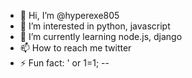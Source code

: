 - 👋 Hi, I’m @hyperexe805
- 👀 I’m interested in python, javascript
- 🌱 I’m currently learning node.js, django
- 📫 How to reach me twitter
- ⚡ Fun fact: ' or 1=1; -- 

<!---
hyperexe805/hyperexe805 is a ✨ special ✨ repository because its `README.md` (this file) appears on your GitHub profile.
You can click the Preview link to take a look at your changes.
--->
